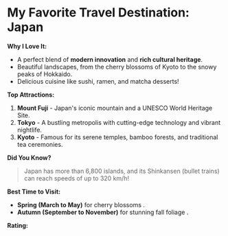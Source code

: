 # My Favorite Travel Destination: **Japan**  

**Why I Love It:**  
- A perfect blend of **modern innovation** and **rich cultural heritage**.  
- Beautiful landscapes, from the cherry blossoms of Kyoto to the snowy peaks of Hokkaido.  
- Delicious cuisine like sushi, ramen, and matcha desserts!  

**Top Attractions:**  
1. **Mount Fuji** - Japan's iconic mountain and a UNESCO World Heritage Site.  
2. **Tokyo** - A bustling metropolis with cutting-edge technology and vibrant nightlife.  
3. **Kyoto** - Famous for its serene temples, bamboo forests, and traditional tea ceremonies.  

**Did You Know?**  
> Japan has more than 6,800 islands, and its Shinkansen (bullet trains) can reach speeds of up to 320 km/h!  

**Best Time to Visit:**  
- **Spring (March to May)** for cherry blossoms .  
- **Autumn (September to November)** for stunning fall foliage .  

**Rating:**  
